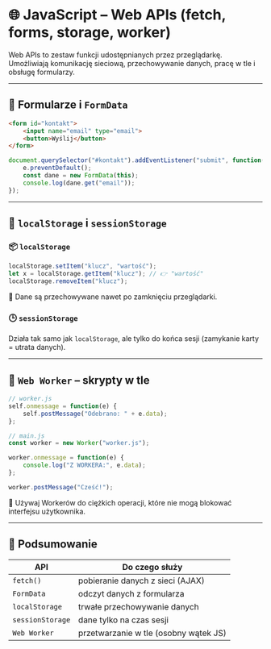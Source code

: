 # 🌐 JavaScript – Web APIs (fetch, forms, storage, worker)

Web APIs to zestaw funkcji udostępnianych przez przeglądarkę. Umożliwiają komunikację sieciową, przechowywanie danych, pracę w tle i obsługę formularzy.

---


## 🔹 Formularze i `FormData`

```html
<form id="kontakt">
    <input name="email" type="email">
    <button>Wyślij</button>
</form>
```

```js
document.querySelector("#kontakt").addEventListener("submit", function(e) {
    e.preventDefault();
    const dane = new FormData(this);
    console.log(dane.get("email"));
});
```

---

## 🔹 `localStorage` i `sessionStorage`

### 📦 `localStorage`

```js
localStorage.setItem("klucz", "wartość");
let x = localStorage.getItem("klucz"); // 👉 "wartość"
localStorage.removeItem("klucz");
```

📌 Dane są przechowywane nawet po zamknięciu przeglądarki.

### 🕒 `sessionStorage`

Działa tak samo jak `localStorage`, ale tylko do końca sesji (zamykanie karty = utrata danych).

---

## 🔹 `Web Worker` – skrypty w tle

```js
// worker.js
self.onmessage = function(e) {
    self.postMessage("Odebrano: " + e.data);
};
```

```js
// main.js
const worker = new Worker("worker.js");

worker.onmessage = function(e) {
    console.log("Z WORKERA:", e.data);
};

worker.postMessage("Cześć!");
```

📌 Używaj Workerów do ciężkich operacji, które nie mogą blokować interfejsu użytkownika.

---

## 🧠 Podsumowanie

| API             | Do czego służy                              |
|------------------|---------------------------------------------|
| `fetch()`        | pobieranie danych z sieci (AJAX)           |
| `FormData`       | odczyt danych z formularza                 |
| `localStorage`   | trwałe przechowywanie danych               |
| `sessionStorage` | dane tylko na czas sesji                   |
| `Web Worker`     | przetwarzanie w tle (osobny wątek JS)      |
